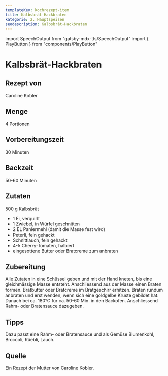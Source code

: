 ```yaml
---
templateKey: kochrezept-item
title: Kalbsbrät-Hackbraten
kategorie: 2. Hauptspeisen
seodescription: Kalbsbrät-Hackbraten
---
```

import SpeechOutput from "gatsby-mdx-tts/SpeechOutput"
import { PlayButton } from "components/PlayButton"

<SpeechOutput id="kochrezept-caroline-kobler-kalbsbraet-hackbraten" customPlayButton={PlayButton}>

# Kalbsbrät-Hackbraten

## Rezept von

Caroline Kobler

## Menge

4 Portionen

## Vorbereitungszeit
30 Minuten

## Backzeit 
50-60 Minuten

## Zutaten

500 g Kalbsbrät
- 1 Ei, verquirlt
- 1 Zwiebel, in Würfel geschnitten
- 2 EL Paniermehl (damit die Masse fest wird)
- Peterli, fein gehackt
- Schnittlauch, fein gehackt
- 4-5 Cherry-Tomaten, halbiert
- eingesottene Butter oder Bratcreme zum anbraten 


## Zubereitung
Alle Zutaten in eine Schüssel geben und mit der Hand kneten, bis eine gleichmässige Masse entsteht. Anschliessend aus der Masse einen Braten formen. Bratbutter oder Bratcrème im Bratgeschirr erhitzen. Braten rundum anbraten und erst wenden, wenn sich eine goldgelbe Kruste gebildet hat. 
Danach bei ca. 180°C für ca. 50-60 Min. in den Backofen. 
Anschliessend Rahm- oder Bratensauce dazugeben.

## Tipps
Dazu passt eine Rahm- oder Bratensauce und als Gemüse Blumenkohl, Broccoli, Rüebli, Lauch.

## Quelle
Ein Rezept der Mutter von Caroline Kobler.

</SpeechOutput>